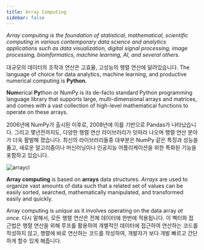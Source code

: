 ```yaml
---
title: Array Computing
sidebar: false
---
```


_Array computing is the foundation of statistical, mathematical, scientific computing
in various contemporary data science and analytics applications such as data
visualization, digital signal processing, image processing, bioinformatics,
machine learning, AI, and several others._

대규모의 데이터의 조작과 연산은 고효율, 고성능의 행렬 연산에 달려있습니다. The language of choice for data analytics,
machine learning, and productive numerical computing is **Python.**

**Num**erical **Py**thon or NumPy is its de-facto standard Python programming
language library that supports large, multi-dimensional arrays and matrices,
and comes with a vast collection of high-level mathematical functions to
operate on these arrays.

2006년에 NumPy가 출시된 이후로, 2008년에 이를 기반으로 Pandas가 나타났습니다. 그리고 몇년전까지도, 다양한 행렬 연산 라이브러리가 잇따라 나오며 행렬 연산 분야가 더욱 활발해 졌습니다.
최신의 라이브러리들중 대부분은 NumPy 같은 특징과 성능을 품고, 새로운 알고리즘이나 머신러닝이나 인공지능 어플리케이션을 위한 특화된 기능을 포함하고 있습니다.

<img
src="/images/content_images/array_c_landscape.png"
alt="arraycl"
title="Array Computing Landscape">

**Array computing** is based on **arrays** data structures. _Arrays_ are used
to organize vast amounts of data such that a related set of values can be easily
sorted, searched, mathematically manipulated, and transformed easily and quickly.

Array computing is _unique_ as it involves operating on the data array _at
once_. 다시 말해서, 모든 행렬 연산은 전체 데이터에 한번에 적용됩니다. 이 벡터화 접근법은 행렬 연산을 위해 루프를 활용하여 개별적인 데이터에 접근하여 연산하는 코드를 작성하지 않고, 행렬에 바로 연산하는 코드를 작성하여, 개발자가 보다 개발 빠르고 간단하게 할수 있게 해줍니다.
